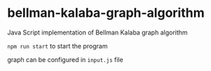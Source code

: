 # bellman-kalaba-graph-algorithm
Java Script implementation of Bellman Kalaba graph algorithm

`npm run start` to start the program

graph can be configured in `input.js` file
